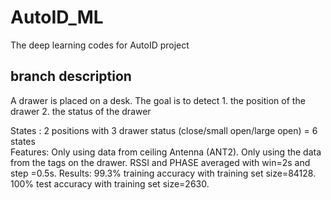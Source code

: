 # AutoID_ML
The deep learning codes for AutoID project

## branch description
A drawer is placed on a desk. The goal is to detect 1. the position of the drawer 2. the status of the drawer 

States : 2 positions with 3 drawer status (close/small open/large open) = 6 states  
Features: Only using data from ceiling Antenna (ANT2). Only using the data from the tags on the drawer. RSSI and PHASE averaged with win=2s and step =0.5s. 
Results: 99.3% training accuracy with training set size=84128. 100% test accuracy with training set size=2630. 

